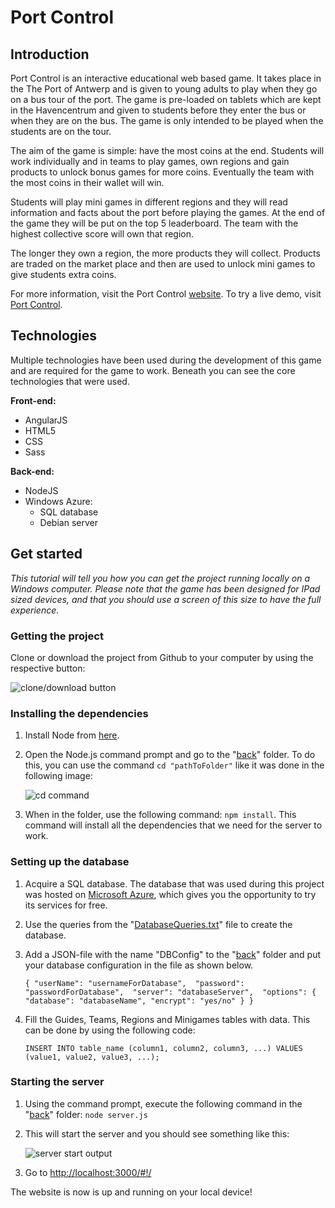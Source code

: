 # Port Control #

## Introduction ##

Port Control is an interactive educational web based game. It takes place in the The Port of Antwerp and is given to young adults to play when they go on a bus tour of the port. The game is pre-loaded on tablets which are kept in the Havencentrum and given to students before they enter the bus or when they are on the bus. The game is only intended to be played when the students are on the tour. 

The aim of the game is simple: have the most coins at the end. Students will work individually and in teams to play games, own regions and gain products to unlock bonus games for more coins. Eventually the team with the most coins in their wallet will win. 

Students will play mini games in different regions and they will read information and facts about the port before playing the games. At the end of the game they will be put on the top 5 leaderboard. The team with the highest collective score will own that region.

The longer they own a region, the more products they will collect. Products are traded on the market place and then are used to unlock mini games to give students extra coins. 

For more information, visit the Port Control [website](http://portcentre.maltegrapentin.com/).
To try a live demo, visit [Port Control](http://portcontrol.westeurope.cloudapp.azure.com/#!/login).


## Technologies ##

Multiple technologies have been used during the development of this game and are required for the game to work. Beneath you can see the core technologies that were used.

**Front-end:**

- AngularJS
- HTML5
- CSS
- Sass

**Back-end:**

- NodeJS
- Windows Azure:
	- SQL database
	- Debian server

## Get started ##

*This tutorial will tell you how you can get the project running locally on a Windows computer. Please note that the game has been designed for IPad sized devices, and that you should use a screen of this size to have the full experience.*

### Getting the project ###

Clone or download the project from Github to your computer by using the respective button:

![clone/download button](https://cdn.pbrd.co/images/fhApRf59A.png)

### Installing the dependencies ###

1. Install Node from [here](https://nodejs.org/en/).
2. Open the Node.js command prompt and go to the "[back](https://github.com/mathiassamyn/PortGame/tree/master/back)" folder. To do this, you can use the command `cd "pathToFolder"` like it was done in the following image:

	![cd command](https://cdn.pbrd.co/images/1wNjtrHvg.png)

3. When in the folder, use the following command: `npm install`. This command will install all the dependencies that we need for the server to work.

### Setting up the database ###

1. Acquire a SQL database. The database that was used during this project was hosted on [Microsoft Azure](https://azure.microsoft.com/), which gives you the opportunity to try its services for free. 
2. Use the queries from the "[DatabaseQueries.txt](https://github.com/mathiassamyn/PortGame/blob/master/back/DatabaseQueries.txt)" file to create the database.   
3. Add a JSON-file with the name "DBConfig" to the "[back](https://github.com/mathiassamyn/PortGame/tree/master/back)" folder and put your database configuration in the file as shown below.

	`
{
	"userName": "usernameForDatabase", 
	"password": "passwordForDatabase", 
	"server": "databaseServer", 
	"options": {
		"database": "databaseName",
		"encrypt": "yes/no"
	}
}
`

4. Fill the Guides, Teams, Regions and Minigames tables with data. This can be done by using the following code:

	`INSERT INTO table_name (column1, column2, column3, ...)
VALUES (value1, value2, value3, ...);`

### Starting the server ###

1. Using the command prompt, execute the following command in the "[back](https://github.com/mathiassamyn/PortGame/tree/master/back)" folder: `node server.js`
2. This will start the server and you should see something like this:

	![server start output](https://cdn.pbrd.co/images/fsdbWzoXc.png)
3. Go to [http://localhost:3000/#!/](http://localhost:3000/#!/ "http://localhost:3000/#!/")

The website is now is up and running on your local device!
